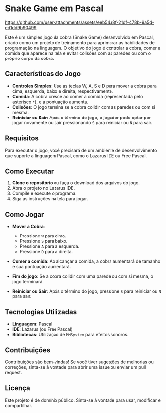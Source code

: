 # Snake Game em Pascal

https://github.com/user-attachments/assets/eeb54a8f-21df-478b-9a5d-ed1dd9b90499

Este é um simples jogo da cobra (Snake Game) desenvolvido em Pascal, criado como um projeto de treinamento para aprimorar as habilidades de programação na linguagem. O objetivo do jogo é controlar a cobra, comer a comida que aparece na tela e evitar colisões com as paredes ou com o próprio corpo da cobra.

## Características do Jogo

- **Controles Simples**: Use as teclas W, A, S e D para mover a cobra para cima, esquerda, baixo e direita, respectivamente.
- **Comida**: A cobra cresce ao comer a comida (representada pelo asterisco `*`), e a pontuação aumenta.
- **Colisões**: O jogo termina se a cobra colidir com as paredes ou com si mesma.
- **Reiniciar ou Sair**: Após o término do jogo, o jogador pode optar por jogar novamente ou sair pressionando `S` para reiniciar ou `N` para sair.

## Requisitos

Para executar o jogo, você precisará de um ambiente de desenvolvimento que suporte a linguagem Pascal, como o Lazarus IDE ou Free Pascal. 

## Como Executar

1. **Clone o repositório** ou faça o download dos arquivos do jogo.
2. Abra o projeto no Lazarus IDE.
3. Compile e execute o programa.
4. Siga as instruções na tela para jogar.

## Como Jogar

- **Mover a Cobra**:
  - Pressione `W` para cima.
  - Pressione `S` para baixo.
  - Pressione `A` para a esquerda.
  - Pressione `D` para a direita.

- **Comer a comida**: Ao alcançar a comida, a cobra aumentará de tamanho e sua pontuação aumentará.
- **Fim do jogo**: Se a cobra colidir com uma parede ou com si mesma, o jogo terminará.
- **Reiniciar ou Sair**: Após o término do jogo, pressione `S` para reiniciar ou `N` para sair.

## Tecnologias Utilizadas

- **Linguagem**: Pascal
- **IDE**: Lazarus (ou Free Pascal)
- **Bibliotecas**: Utilização de `MMSystem` para efeitos sonoros.

## Contribuições

Contribuições são bem-vindas! Se você tiver sugestões de melhorias ou correções, sinta-se à vontade para abrir uma issue ou enviar um pull request.

## Licença

Este projeto é de domínio público. Sinta-se à vontade para usar, modificar e compartilhar.
